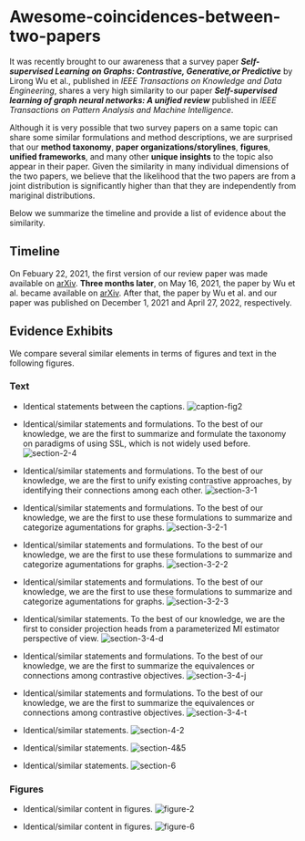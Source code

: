 # Awesome-coincidences-between-two-papers

It was recently brought to our awareness that a survey paper ***Self-supervised Learning on Graphs: Contrastive, Generative,or Predictive*** by Lirong Wu et al., published in *IEEE Transactions on Knowledge and Data Engineering*, shares a very high similarity to our paper ***Self-supervised learning of graph neural networks: A unified review*** published in *IEEE Transactions on Pattern Analysis and Machine Intelligence*. 

Although it is very possible that two survey papers on a same topic can share some similar formulations and method descriptions, we are surprised that our **method taxonomy**, **paper organizations/storylines**, **figures**, **unified frameworks**, and many other **unique insights** to the topic also appear in their paper. Given the similarity in many individual dimensions of the two papers, we believe that the likelihood that the two papers are from a joint distribution is significantly higher than that they are independently from mariginal distributions. 

Below we summarize the timeline and provide a list of evidence about the similarity.

## Timeline

On Febuary 22, 2021, the first version of our review paper was made available on [arXiv](https://arxiv.org/abs/2102.10757v1). **Three months later**, on May 16, 2021, the paper by Wu et al. became available on [arXiv](https://arxiv.org/abs/2105.07342v1). After that, the paper by Wu et al. and our paper was published on December 1, 2021 and April 27, 2022, respectively.

## Evidence Exhibits

We compare several similar elements in terms of figures and text in the following figures.

### Text

- Identical statements between the captions. 
![caption-fig2](figures/caption-fig2.png)

- Identical/similar statements and formulations. To the best of our knowledge, we are the first to summarize and formulate the taxonomy on paradigms of using SSL, which is not widely used before.
![section-2-4](figures/section-2-4.png)

- Identical/similar statements and formulations. To the best of our knowledge, we are the first to unify existing contrastive approaches, by identifying their connections among each other.
![section-3-1](figures/section-3-1.png)

- Identical/similar statements and formulations. To the best of our knowledge, we are the first to use these formulations to summarize and categorize agumentations for graphs.
![section-3-2-1](figures/section-3-2-1.png)

- Identical/similar statements and formulations. To the best of our knowledge, we are the first to use these formulations to summarize and categorize agumentations for graphs.
![section-3-2-2](figures/section-3-2-2.png)

- Identical/similar statements and formulations. To the best of our knowledge, we are the first to use these formulations to summarize and categorize agumentations for graphs.
![section-3-2-3](figures/section-3-2-3.png)

- Identical/similar statements. To the best of our knowledge, we are the first to consider projection heads from a parameterized MI estimator perspective of view.
![section-3-4-d](figures/section-3-4-d.png)

- Identical/similar statements and formulations. To the best of our knowledge, we are the first to summarize the equivalences or connections among contrastive objectives.
![section-3-4-j](figures/section-3-4-j.png)

- Identical/similar statements and formulations. To the best of our knowledge, we are the first to summarize the equivalences or connections among contrastive objectives.
![section-3-4-t](figures/section-3-4-t.png)

- Identical/similar statements.
![section-4-2](figures/section-4-2.png)

- Identical/similar statements.
![section-4&5](figures/section-4&5.png)

- Identical/similar statements.
![section-6](figures/section-6.png)

### Figures

- Identical/similar content in figures.
![figure-2](figures/figure-2.png)

- Identical/similar content in figures.
![figure-6](figures/figure-6.png)


